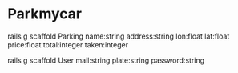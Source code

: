 # Parkmycar
rails g scaffold Parking name:string address:string lon:float lat:float price:float total:integer taken:integer

rails g scaffold User mail:string plate:string password:string